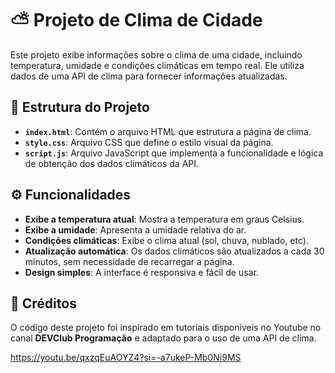 
# ⛅ Projeto de Clima de Cidade

Este projeto exibe informações sobre o clima de uma cidade, incluindo temperatura, umidade e condições climáticas em tempo real. Ele utiliza dados de uma API de clima para fornecer informações atualizadas.

## 📂 Estrutura do Projeto

- **`index.html`**: Contém o arquivo HTML que estrutura a página de clima.
- **`style.css`**: Arquivo CSS que define o estilo visual da página.
- **`script.js`**: Arquivo JavaScript que implementa a funcionalidade e lógica de obtenção dos dados climáticos da API.

## ⚙️ Funcionalidades

- **Exibe a temperatura atual**: Mostra a temperatura em graus Celsius.
- **Exibe a umidade**: Apresenta a umidade relativa do ar.
- **Condições climáticas**: Exibe o clima atual (sol, chuva, nublado, etc).
- **Atualização automática**: Os dados climáticos são atualizados a cada 30 minutos, sem necessidade de recarregar a página.
- **Design simples**: A interface é responsiva e fácil de usar.

## 📌 Créditos

O código deste projeto foi inspirado em tutoriais disponíveis no Youtube no canal **DEVClub Programação** e adaptado para o uso de uma API de clima.

https://youtu.be/qxzqEuAOYZ4?si=-a7ukeP-Mb0Ni9MS
